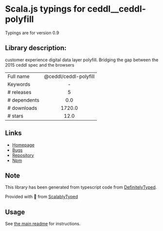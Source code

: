 
# Scala.js typings for ceddl__ceddl-polyfill

Typings are for version 0.9

## Library description:
customer experience digital data layer polyfill. Bridging the gap between the 2015 ceddl spec and the browsers

|                    |                 |
| ------------------ | :-------------: |
| Full name          | @ceddl/ceddl-polyfill |
| Keywords           | - |
| # releases         | 5 |
| # dependents       | 0.0 |
| # downloads        | 1720.0 |
| # stars            | 12.0 |

## Links
- [Homepage](https://github.com/ceddl/ceddl-polyfill#readme)
- [Bugs](https://github.com/ceddl/ceddl-polyfill/issues)
- [Repository](https://github.com/ceddl/ceddl-polyfill)
- [Npm](https://www.npmjs.com/package/%40ceddl%2Fceddl-polyfill)
    


## Note
This library has been generated from typescript code from [DefinitelyTyped](https://definitelytyped.org).

Provided with :purple_heart: from [ScalablyTyped](https://github.com/oyvindberg/ScalablyTyped)

## Usage
See [the main readme](../../readme.md) for instructions.


